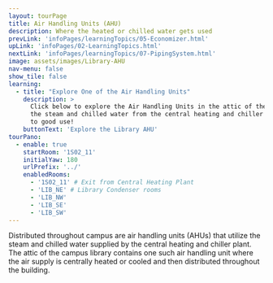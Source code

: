 ```yaml
---
layout: tourPage
title: Air Handling Units (AHU)
description: Where the heated or chilled water gets used
prevLink: 'infoPages/learningTopics/05-Economizer.html'
upLink: 'infoPages/02-LearningTopics.html'
nextLink: 'infoPages/learningTopics/07-PipingSystem.html'
image: assets/images/Library-AHU
nav-menu: false
show_tile: false
learning:
  - title: "Explore One of the Air Handling Units"
    description: >
      Click below to explore the Air Handling Units in the attic of the Library where
      the steam and chilled water from the central heating and chiller plant gets put
      to good use!
    buttonText: 'Explore the Library AHU'
tourPano:
  - enable: true
    startRoom: '1S02_11'
    initialYaw: 180
    urlPrefix: '../'
    enabledRooms:
      - '1S02_11' # Exit from Central Heating Plant
      - 'LIB_NE' # Library Condenser rooms
      - 'LIB_NW'
      - 'LIB_SE'
      - 'LIB_SW'
---
```

Distributed throughout campus are air handling units (AHUs) that utilize the steam and chilled water supplied by the central heating and chiller plant. The attic of the campus library contains one such air handling unit where the air supply is centrally heated or cooled and then distributed throughout the building.

